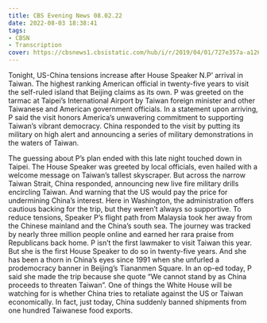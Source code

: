 ```yaml
---
title: CBS Evening News 08.02.22
date: 2022-08-03 18:38:41
tags:
- CBSN
- Transcription
cover: https://cbsnews1.cbsistatic.com/hub/i/r/2019/04/01/727e357a-a126-4138-a2c5-4d3222669d57/thumbnail/640x360/3ff2761028dc5c65cc4f07acd54bcd5c/cbsn2-logo-1920x1080.jpg
---
```

Tonight, US-China tensions increase after House Speaker N.P’ arrival in Taiwan. The highest ranking American official in twenty-five years to visit the self-ruled island that Beijing claims as its own. P was greeted on the tarmac at Taipei’s International Airport by Taiwan foreign minister and other Taiwanese and American government officials. In a statement upon arriving, P said the visit honors America’s unwavering commitment to supporting Taiwan’s vibrant democracy. China responded to the visit by putting its military on high alert and announcing a series of military demonstrations in the waters of Taiwan.

The guessing about P’s plan ended with this late night touched down in Taipei. The House Speaker was greeted by local officials, even hailed with a welcome message on Taiwan’s tallest skyscraper. But across the narrow Taiwan Strait, China responded, announcing new live fire military drills encircling Taiwan. And warning that the US would pay the price for undermining China’s interest. Here in Washington, the administration offers cautious backing for the trip, but they weren’t always so supportive. To reduce tensions, Speaker P’s flight path from Malaysia took her away from the Chinese mainland and the China’s south sea. The journey was tracked by nearly three million people online and earned her rara praise from Republicans back home. P isn’t the first lawmaker to visit Taiwan this year. But she is the first House Speaker to do so in twenty-five years. And she has been a thorn in China’s eyes since 1991 when she unfurled a prodemocracy banner in Beijing’s Tiananmen Square. In an op-ed today, P said she made the trip because she quote “We cannot stand by as China proceeds to threaten Taiwan”. One of things the White House will be watching for is whether China tries to retaliate against the US or Taiwan economically. In fact, just today, China suddenly banned shipments from one hundred Taiwanese food exports.
